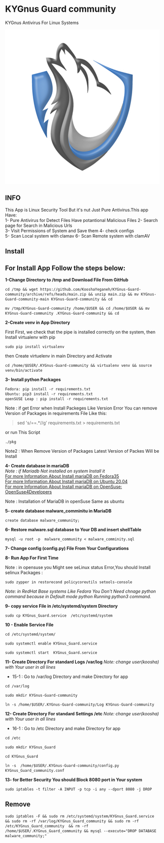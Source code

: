 # KYGnus Guard community
KYGnus Antivirus For Linux Systems

![image](./static/README_LOGO.png)

## INFO

This App is Linux Security Tool But it's nut Just Pure Antivirus.This app Have:  
1- Pure Antivirus for Detect Files Have potantional Malicious  Files 
2- Search page for Search in Malicious Urls  
3- Visit Permissions of System and Save them
4- check configs  
5- Scan Local system with clamav
6- Scan Remote system with clamAV





## Install

## For Install App Follow the steps below:

**1-Change Directory to /tmp and Download File From GitHub**

```
cd /tmp && wget https://github.com/KooshaYeganeh/KYGnus-Guard-community/archive/refs/heads/main.zip && unzip main.zip && mv KYGnus-Guard-community-main KYGnus-Guard-community && cd
```

```
mv /tmp/KYGnus-Guard-community /home/$USER && cd /home/$USER && mv KYGnus-Guard-community .KYGnus-Guard-community && cd
```
**2-Create venv in App Directory**

First First, we check that the pipe is installed correctly on the system, then Install virtualenv with pip

```
sudo pip install virtualenv
```
then Create virtuelenv in main Directory and Activate 
```
cd /home/$USER/.KYGnus-Guard-community && virtualenv venv && source venv/bin/activate
```

**3- Install python Packages**  
```
Fedora: pip install -r requirements.txt
Ubuntu: pip3 install -r requirements.txt
openSUSE Leap : pip install -r requirements.txt
```

Note : if get Error when Install Packeges Like Version Error You can remove Version of Packages in requirements File Like this: 

> sed 's/==.*//g' requirements.txt > requirements.txt

or run This Script

```
./pkg
```

Note2 : When Remove Version of Packages Latest Version of Packes Will be Install

**4- Create database in mariaDB**  
*Note : if Mariadb Not installed on system Install it*  
[For more Information About Install mariaDB on Fedora35](https://docs.fedoraproject.org/en-US/quick-docs/installing-mysql-mariadb/)  
[For more Information About Install mariaDB on Ubuntu 20.04 ](https://www.digitalocean.com/community/tutorials/how-to-install-mariadb-on-ubuntu-20-04)  
[For more Information About Install mariaDB on OpenSuse: OpenSuse4Developers](https://github.com/KooshaYeganeh/OpenSuse4Developers)

Note : Installation of MariaDB in openSuse Same as ubuntu

**5- create database malware_comminitu in MariaDB**

```
create database malware_community;
```

**6- Restore malware.sql database to Your DB and insert shellTable**

```
mysql -u root -p  malware_community < malware_comminity.sql
```


**7- Change config (config.py) File From Your Configurations**


**8- Run App For First Time**

Note : in opensuse you Might see seLinux status Error,You should Install selinux Packages : 

```
sudo zypper in restorecond policycoreutils setools-console
```
  
*Note: in RedHat Base systems Like Fedora You Don't Need chnage python command because in Default mode python Running python3 command.*




**9- copy service File in /etc/systemd/system Directory**

```
sudo cp KYGnus_Guard.service  /etc/systemd/system 
```

**10 - Enable Service File**

```
cd /etc/systemd/system/
```
```
sudo systemctl enable KYGnus_Guard.service
```

```
sudo systemctl start  KYGnus_Guard.service
```




**11- Create Directory For standard Logs /var/log**
*Note: change user(koosha) with Your user in all lines*
 - 15-1 : Go to /var/log Directory and make Directory for app
```
cd /var/log
```
```
sudo mkdir KYGnus-Guard-community
```

```
ln -s /home/$USER/.KYGnus-Guard-community/Log KYGnus-Guard-community
```

**12- Create Directory For standard Settings /etc**
*Note: change user(koosha) with Your user in all lines*
 - 16-1 : Go to /etc Directory and make Directory for app
```
cd /etc
```
```
sudo mkdir KYGnus_Guard
```
```
cd KYGnus_Guard
```
```
ln -s  /home/$USER/.KYGnus-Guard-community/config.py KYGnus_Guard_community.conf
```


**13- for Better Security You should Block 8080 port in Your system**

```
sudo iptables -t filter -A INPUT -p tcp -i any --dport 8080 -j DROP
```

## Remove

```
sudo iptables -F && sudo rm /etc/systemd/system/KYGnus_Guard.service && sudo rm -rf /var/log/KYGnus_Guard_community && sudo rm -rf /etc/KYGnus_Guard_community  && rm -rf /home/$USER/.KYGnus_Guard_community && mysql --execute="DROP DATABASE malware_community;"
```



